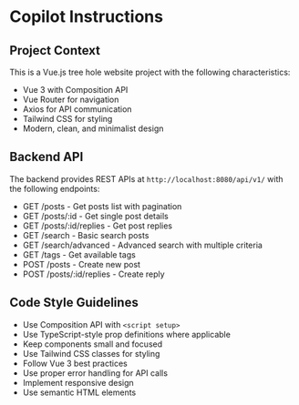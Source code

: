 # Copilot Instructions

<!-- Use this file to provide workspace-specific custom instructions to Copilot. For more details, visit https://code.visualstudio.com/docs/copilot/copilot-customization#_use-a-githubcopilotinstructionsmd-file -->

## Project Context

This is a Vue.js tree hole website project with the following characteristics:

- Vue 3 with Composition API
- Vue Router for navigation
- Axios for API communication
- Tailwind CSS for styling
- Modern, clean, and minimalist design

## Backend API

The backend provides REST APIs at `http://localhost:8080/api/v1/` with the following endpoints:

- GET /posts - Get posts list with pagination
- GET /posts/:id - Get single post details
- GET /posts/:id/replies - Get post replies
- GET /search - Basic search posts
- GET /search/advanced - Advanced search with multiple criteria
- GET /tags - Get available tags
- POST /posts - Create new post
- POST /posts/:id/replies - Create reply

## Code Style Guidelines

- Use Composition API with `<script setup>`
- Use TypeScript-style prop definitions where applicable
- Keep components small and focused
- Use Tailwind CSS classes for styling
- Follow Vue 3 best practices
- Use proper error handling for API calls
- Implement responsive design
- Use semantic HTML elements
